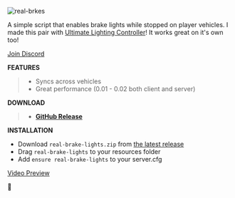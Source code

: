 ![real-brkes](https://user-images.githubusercontent.com/48927090/223524368-d73eca74-cc52-460d-8d56-bae1928046ff.jpg)


A simple script that enables brake lights while stopped on player vehicles.
I made this pair with [Ultimate Lighting Controller](https://forum.cfx.re/t/free-ultimate-lighting-controller/4985223)! It works great on it's own too!

[Join Discord](https://discord.gg/zH3k624aSv)


**FEATURES**
> - Syncs across vehicles
> - Great performance (0.01 - 0.02 both client and server)

**DOWNLOAD**
>- [**GitHub Release**](https://github.com/Flohhhhh/real-brake-lights/releases/latest)

**INSTALLATION**
- Download ``real-brake-lights.zip`` from [the latest release](https://github.com/Flohhhhh/real-brake-lights/releases/latest/)
- Drag ``real-brake-lights`` to your resources folder
- Add ``ensure real-brake-lights`` to your server.cfg

[Video Preview](https://medal.tv/games/gta-v/clips/YtzVDdvY7j4IN/d13371dtHMed?invite=cr-MSxaMXYsMTU4OTMwMTkwLA)

:clap:
